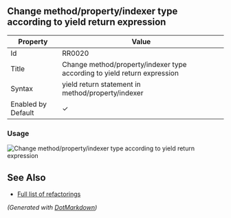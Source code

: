 ## Change method/property/indexer type according to yield return expression

| Property           | Value                                                                    |
| ------------------ | ------------------------------------------------------------------------ |
| Id                 | RR0020                                                                   |
| Title              | Change method/property/indexer type according to yield return expression |
| Syntax             | yield return statement in method/property/indexer                        |
| Enabled by Default | &#x2713;                                                                 |

### Usage

![Change method/property/indexer type according to yield return expression](../../images/refactorings/ChangeMemberTypeAccordingToYieldReturnExpression.png)

## See Also

* [Full list of refactorings](Refactorings.md)


*\(Generated with [DotMarkdown](http://github.com/JosefPihrt/DotMarkdown)\)*